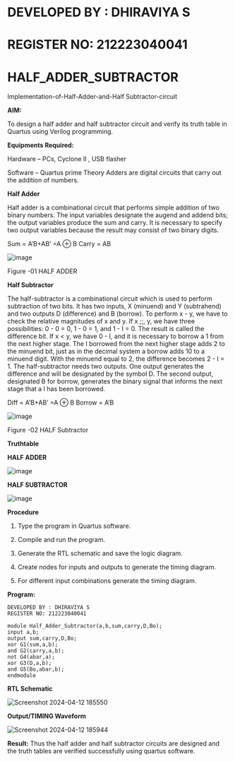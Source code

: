 # DEVELOPED BY : DHIRAVIYA S
# REGISTER NO: 212223040041
# HALF_ADDER_SUBTRACTOR

Implementation-of-Half-Adder-and-Half Subtractor-circuit

**AIM:**

To design a half adder and half subtractor circuit and verify its truth table in Quartus using Verilog programming.

**Equipments Required:**

Hardware – PCs, Cyclone II , USB flasher 

Software – Quartus prime Theory Adders are digital circuits that carry out the addition of numbers.

**Half Adder**

Half adder is a combinational circuit that performs simple addition of two binary numbers. The input variables designate the augend and addend bits; the output variables produce the sum and carry. It is necessary to specify two output variables because the result may consist of two binary digits.

Sum = A’B+AB’ =A ⊕ B Carry = AB

![image](https://github.com/naavaneetha/HALF_ADDER_SUBTRACTOR/assets/154305477/bd4a0b2c-cdbc-4184-ab08-81578f121e1f)

Figure -01 HALF ADDER

**Half Subtractor**

The half-subtractor is a combinational circuit which is used to perform subtraction of two bits. It has two inputs, X (minuend) and Y (subtrahend) and two outputs D (difference) and B (borrow). To perform x - y, we have to check the relative magnitudes of x and y. If x ;;, y, we have three possibilities: 0 - 0 = 0, 1 - 0 = 1, and 1 - I = 0. The result is called the difference bit. If x < y, we have 0 - I, and it is necessary to borrow a 1 from the next higher stage. The I borrowed from the next higher stage adds 2 to the minuend bit, just as in the decimal system a borrow adds 10 to a minuend digit. With the minuend equal to 2, the difference becomes 2 - I = 1. The half-subtractor needs two outputs. One output generates the difference and will be designated by the symbol D. The second output, designated B for borrow, generates the binary signal that informs the next stage that a I has been borrowed. 

Diff = A’B+AB’ =A ⊕ B
Borrow = A’B

 ![image](https://github.com/naavaneetha/HALF_ADDER_SUBTRACTOR/assets/154305477/d76b099c-513f-4e7c-843a-e2fd028a531a)

Figure -02 HALF Subtractor

**Truthtable**

**HALF ADDER**

![image](https://github.com/DHIRAVIYASUNDARAM/HALF_ADDER_SUBTRACTOR/assets/165143880/976837b6-e6e6-4c00-b962-9f8521537b35)

**HALF SUBTRACTOR**

![image](https://github.com/DHIRAVIYASUNDARAM/HALF_ADDER_SUBTRACTOR/assets/165143880/e34fbadb-7fd4-45cc-be9b-2088d359e9ed)

**Procedure**

1.	Type the program in Quartus software.

2.	Compile and run the program.

3.	Generate the RTL schematic and save the logic diagram.

4.	Create nodes for inputs and outputs to generate the timing diagram.

5.	For different input combinations generate the timing diagram.


**Program:**
```
DEVELOPED BY : DHIRAVIYA S
REGISTER NO: 212223040041

module Half_Adder_Subtractor(a,b,sum,carry,D,Bo);
input a,b;
output sum,carry,D,Bo;
xor G1(sum,a,b);
and G2(carry,a,b);
not G4(abar,a);
xor G3(D,a,b);
and G5(Bo,abar,b);
endmodule 	
```

**RTL Schematic**

![Screenshot 2024-04-12 185550](https://github.com/DHIRAVIYASUNDARAM/HALF_ADDER_SUBTRACTOR/assets/165143880/b91426a5-515e-4e7d-96bb-51822fd8537d)

**Output/TIMING Waveform**

![Screenshot 2024-04-12 185944](https://github.com/DHIRAVIYASUNDARAM/HALF_ADDER_SUBTRACTOR/assets/165143880/b9d32230-2a35-4375-85d9-93fa2240d160)

**Result:**
Thus the half adder and half subtractor circuits are designed and the truth tables are verified successfully using quartus software.
